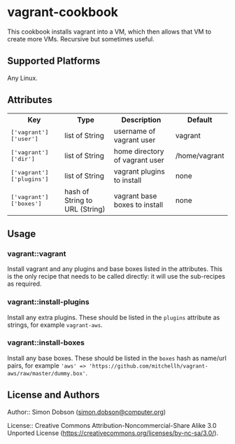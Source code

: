 # vagrant-cookbook

This cookbook installs vagrant into a VM, which then allows that VM to
create more VMs. Recursive but sometimes useful.


## Supported Platforms

Any Linux.


## Attributes

<table>
  <tr>
    <th>Key</th>
    <th>Type</th>
    <th>Description</th>
    <th>Default</th>
  </tr>
  <tr>
    <td><tt>['vagrant']['user']</tt></td>
    <td>list of String</td>
    <td>username of vagrant user</td>
    <td>vagrant</td>
  </tr>
  <tr>
    <td><tt>['vagrant']['dir']</tt></td>
    <td>list of String</td>
    <td>home directory of vagrant user</td>
    <td>/home/vagrant</td>
  </tr>
  <tr>
    <td><tt>['vagrant']['plugins']</tt></td>
    <td>list of String</td>
    <td>vagrant plugins to install</td>
    <td>none</td>
  </tr>
  <tr>
    <td><tt>['vagrant']['boxes']</tt></td>
    <td>hash of String to URL (String)</td>
    <td>vagrant base boxes to install</td>
    <td>none</td>
  </tr>
</table>

## Usage

### vagrant::vagrant

Install vagrant and any plugins and base boxes listed in the
attributes. This is the only recipe that needs to be called
directly: it will use the sub-recipes as required. 
 
### vagrant::install-plugins

Install any extra plugins. These should be listed in the ```plugins```
attribute as strings, for example ```vagrant-aws```.

### vagrant::install-boxes

Install any base boxes. These should be listed in the ```boxes```
hash as name/url pairs, for example ```'aws' => 'https://github.com/mitchellh/vagrant-aws/raw/master/dummy.box'```.


## License and Authors

Author:: Simon Dobson (<simon.dobson@computer.org>)

License:: Creative Commons Attribution-Noncommercial-Share Alike 3.0 Unported License
          (https://creativecommons.org/licenses/by-nc-sa/3.0/).
